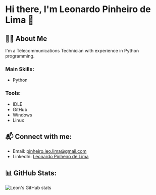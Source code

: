 # Hi there, I'm Leonardo Pinheiro de Lima 👋

## 👨‍💻 About Me
I'm a Telecommunications Technician with experience in Python programming.

### Main Skills:
- Python

### Tools:
- IDLE
- GitHub
- Windows
- Linux

## 📬 Connect with me:
- Email: [pinheiro.leo.lima@gmail.com](mailto:pinheiro.leo.lima@gmail.com)
- LinkedIn: [Leonardo Pinheiro de Lima](https://www.linkedin.com/in/leonardo-pinheiro-de-lima-06602b1a7/)

## 📊 GitHub Stats:
![Leon's GitHub stats](https://github-readme-stats.vercel.app/api?username=leopinheiro21&show_icons=true&count_private=true&hide_title=true&hide=prs&theme=radical)
